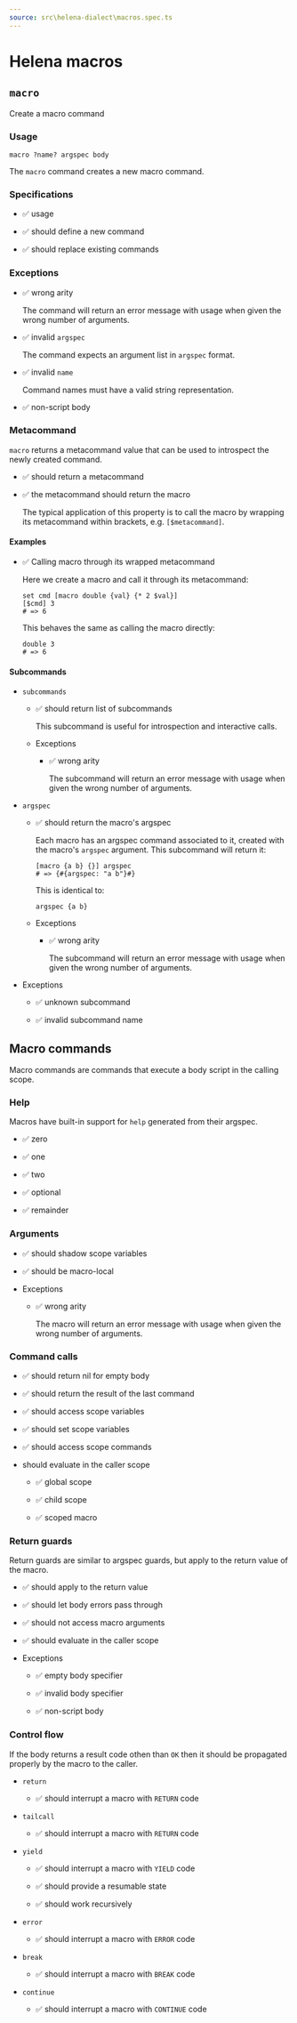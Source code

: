 ```yaml
---
source: src\helena-dialect\macros.spec.ts
---
```

# Helena macros

## `macro`

Create a macro command

### Usage

```lna
macro ?name? argspec body
```

The `macro` command creates a new macro command.

### Specifications

- ✅ usage

- ✅ should define a new command 

- ✅ should replace existing commands

### Exceptions

- ✅ wrong arity

  The command will return an error message with usage when given the
  wrong number of arguments.

- ✅ invalid `argspec`

  The command expects an argument list in `argspec` format.

- ✅ invalid `name`

  Command names must have a valid string representation.

- ✅ non-script body

### Metacommand

`macro` returns a metacommand value that can be used to introspect
the newly created command.

- ✅ should return a metacommand

- ✅ the metacommand should return the macro

  The typical application of this property is to call the macro by
  wrapping its metacommand within brackets, e.g. `[$metacommand]`.

#### Examples

- ✅ Calling macro through its wrapped metacommand

  Here we create a macro and call it through its metacommand:

  ```lna
  set cmd [macro double {val} {* 2 $val}]
  [$cmd] 3
  # => 6
  ```

  This behaves the same as calling the macro directly:

  ```lna
  double 3
  # => 6
  ```

#### Subcommands

- `subcommands`

  - ✅ should return list of subcommands

    This subcommand is useful for introspection and interactive
    calls.

  - Exceptions

    - ✅ wrong arity

      The subcommand will return an error message with usage when
      given the wrong number of arguments.

- `argspec`

  - ✅ should return the macro's argspec

    Each macro has an argspec command associated to it, created
    with the macro's `argspec` argument. This subcommand will
    return it:

    ```lna
    [macro {a b} {}] argspec
    # => {#{argspec: "a b"}#}
    ```

    This is identical to:

    ```lna
    argspec {a b}
    ```

  - Exceptions

    - ✅ wrong arity

      The subcommand will return an error message with usage when
      given the wrong number of arguments.

- Exceptions

  - ✅ unknown subcommand

  - ✅ invalid subcommand name

## Macro commands

Macro commands are commands that execute a body script in the calling
scope.

### Help

Macros have built-in support for `help` generated from their
argspec.

- ✅ zero

- ✅ one

- ✅ two

- ✅ optional

- ✅ remainder

### Arguments

- ✅ should shadow scope variables

- ✅ should be macro-local

- Exceptions

  - ✅ wrong arity

    The macro will return an error message with usage when given the
    wrong number of arguments.

### Command calls

- ✅ should return nil for empty body

- ✅ should return the result of the last command

- ✅ should access scope variables

- ✅ should set scope variables

- ✅ should access scope commands

- should evaluate in the caller scope

  - ✅ global scope

  - ✅ child scope

  - ✅ scoped macro

### Return guards

Return guards are similar to argspec guards, but apply to the
return value of the macro.

- ✅ should apply to the return value

- ✅ should let body errors pass through

- ✅ should not access macro arguments

- ✅ should evaluate in the caller scope

- Exceptions

  - ✅ empty body specifier

  - ✅ invalid body specifier

  - ✅ non-script body

### Control flow

If the body returns a result code othen than `OK` then it should be
propagated properly by the macro to the caller.

- `return`

  - ✅ should interrupt a macro with `RETURN` code

- `tailcall`

  - ✅ should interrupt a macro with `RETURN` code

- `yield`

  - ✅ should interrupt a macro with `YIELD` code

  - ✅ should provide a resumable state

  - ✅ should work recursively

- `error`

  - ✅ should interrupt a macro with `ERROR` code

- `break`

  - ✅ should interrupt a macro with `BREAK` code

- `continue`

  - ✅ should interrupt a macro with `CONTINUE` code


